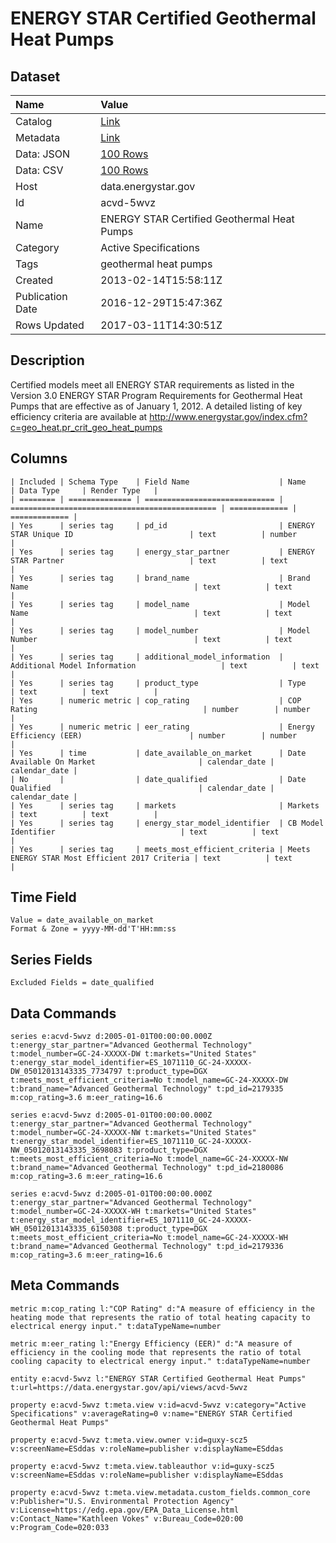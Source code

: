 # ENERGY STAR Certified Geothermal Heat Pumps

## Dataset

| Name | Value |
| :--- | :---- |
| Catalog | [Link](https://catalog.data.gov/dataset/energy-star-certified-geothermal-heat-pumps) |
| Metadata | [Link](https://data.energystar.gov/api/views/acvd-5wvz) |
| Data: JSON | [100 Rows](https://data.energystar.gov/api/views/acvd-5wvz/rows.json?max_rows=100) |
| Data: CSV | [100 Rows](https://data.energystar.gov/api/views/acvd-5wvz/rows.csv?max_rows=100) |
| Host | data.energystar.gov |
| Id | acvd-5wvz |
| Name | ENERGY STAR Certified Geothermal Heat Pumps |
| Category | Active Specifications |
| Tags | geothermal heat pumps |
| Created | 2013-02-14T15:58:11Z |
| Publication Date | 2016-12-29T15:47:36Z |
| Rows Updated | 2017-03-11T14:30:51Z |

## Description

Certified models meet all ENERGY STAR requirements as listed in the Version 3.0 ENERGY STAR Program Requirements for Geothermal Heat Pumps that are effective as of January 1, 2012. A detailed listing of key efficiency criteria are available at http://www.energystar.gov/index.cfm?c=geo_heat.pr_crit_geo_heat_pumps

## Columns

```ls
| Included | Schema Type    | Field Name                    | Name                                           | Data Type     | Render Type   |
| ======== | ============== | ============================= | ============================================== | ============= | ============= |
| Yes      | series tag     | pd_id                         | ENERGY STAR Unique ID                          | text          | number        |
| Yes      | series tag     | energy_star_partner           | ENERGY STAR Partner                            | text          | text          |
| Yes      | series tag     | brand_name                    | Brand Name                                     | text          | text          |
| Yes      | series tag     | model_name                    | Model Name                                     | text          | text          |
| Yes      | series tag     | model_number                  | Model Number                                   | text          | text          |
| Yes      | series tag     | additional_model_information  | Additional Model Information                   | text          | text          |
| Yes      | series tag     | product_type                  | Type                                           | text          | text          |
| Yes      | numeric metric | cop_rating                    | COP Rating                                     | number        | number        |
| Yes      | numeric metric | eer_rating                    | Energy Efficiency (EER)                        | number        | number        |
| Yes      | time           | date_available_on_market      | Date Available On Market                       | calendar_date | calendar_date |
| No       |                | date_qualified                | Date Qualified                                 | calendar_date | calendar_date |
| Yes      | series tag     | markets                       | Markets                                        | text          | text          |
| Yes      | series tag     | energy_star_model_identifier  | CB Model Identifier                            | text          | text          |
| Yes      | series tag     | meets_most_efficient_criteria | Meets ENERGY STAR Most Efficient 2017 Criteria | text          | text          |
```

## Time Field

```ls
Value = date_available_on_market
Format & Zone = yyyy-MM-dd'T'HH:mm:ss
```

## Series Fields

```ls
Excluded Fields = date_qualified
```

## Data Commands

```ls
series e:acvd-5wvz d:2005-01-01T00:00:00.000Z t:energy_star_partner="Advanced Geothermal Technology" t:model_number=GC-24-XXXXX-DW t:markets="United States" t:energy_star_model_identifier=ES_1071110_GC-24-XXXXX-DW_05012013143335_7734797 t:product_type=DGX t:meets_most_efficient_criteria=No t:model_name=GC-24-XXXXX-DW t:brand_name="Advanced Geothermal Technology" t:pd_id=2179335 m:cop_rating=3.6 m:eer_rating=16.6

series e:acvd-5wvz d:2005-01-01T00:00:00.000Z t:energy_star_partner="Advanced Geothermal Technology" t:model_number=GC-24-XXXXX-NW t:markets="United States" t:energy_star_model_identifier=ES_1071110_GC-24-XXXXX-NW_05012013143335_3698083 t:product_type=DGX t:meets_most_efficient_criteria=No t:model_name=GC-24-XXXXX-NW t:brand_name="Advanced Geothermal Technology" t:pd_id=2180086 m:cop_rating=3.6 m:eer_rating=16.6

series e:acvd-5wvz d:2005-01-01T00:00:00.000Z t:energy_star_partner="Advanced Geothermal Technology" t:model_number=GC-24-XXXXX-WH t:markets="United States" t:energy_star_model_identifier=ES_1071110_GC-24-XXXXX-WH_05012013143335_6150308 t:product_type=DGX t:meets_most_efficient_criteria=No t:model_name=GC-24-XXXXX-WH t:brand_name="Advanced Geothermal Technology" t:pd_id=2179336 m:cop_rating=3.6 m:eer_rating=16.6
```

## Meta Commands

```ls
metric m:cop_rating l:"COP Rating" d:"A measure of efficiency in the heating mode that represents the ratio of total heating capacity to electrical energy input." t:dataTypeName=number

metric m:eer_rating l:"Energy Efficiency (EER)" d:"A measure of efficiency in the cooling mode that represents the ratio of total cooling capacity to electrical energy input." t:dataTypeName=number

entity e:acvd-5wvz l:"ENERGY STAR Certified Geothermal Heat Pumps" t:url=https://data.energystar.gov/api/views/acvd-5wvz

property e:acvd-5wvz t:meta.view v:id=acvd-5wvz v:category="Active Specifications" v:averageRating=0 v:name="ENERGY STAR Certified Geothermal Heat Pumps"

property e:acvd-5wvz t:meta.view.owner v:id=guxy-scz5 v:screenName=ESddas v:roleName=publisher v:displayName=ESddas

property e:acvd-5wvz t:meta.view.tableauthor v:id=guxy-scz5 v:screenName=ESddas v:roleName=publisher v:displayName=ESddas

property e:acvd-5wvz t:meta.view.metadata.custom_fields.common_core v:Publisher="U.S. Environmental Protection Agency" v:License=https://edg.epa.gov/EPA_Data_License.html v:Contact_Name="Kathleen Vokes" v:Bureau_Code=020:00 v:Program_Code=020:033
```